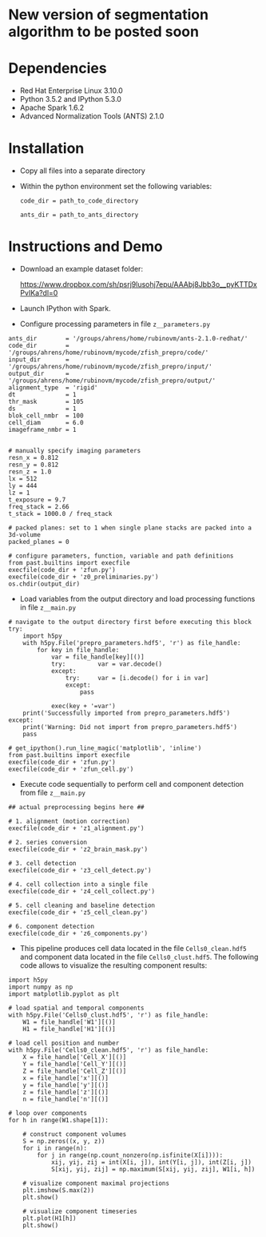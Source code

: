 # New version of segmentation algorithm to be posted soon #

# Dependencies
- Red Hat Enterprise Linux 3.10.0
- Python 3.5.2 and IPython 5.3.0
- Apache Spark 1.6.2
- Advanced Normalization Tools (ANTS) 2.1.0

# Installation
- Copy all files into a separate directory
- Within the python environment set the following variables:

  	`code_dir = path_to_code_directory`

  	`ants_dir = path_to_ants_directory`

# Instructions and Demo
- Download an example dataset folder: 

	https://www.dropbox.com/sh/psrj9lusohj7epu/AAAbj8Jbb3o__pyKTTDxPvIKa?dl=0

- Launch IPython with Spark.

- Configure processing parameters in file `z__parameters.py`

```
ants_dir        = '/groups/ahrens/home/rubinovm/ants-2.1.0-redhat/'
code_dir        = '/groups/ahrens/home/rubinovm/mycode/zfish_prepro/code/'
input_dir       = '/groups/ahrens/home/rubinovm/mycode/zfish_prepro/input/'
output_dir      = '/groups/ahrens/home/rubinovm/mycode/zfish_prepro/output/'
alignment_type  = 'rigid'
dt              = 1
thr_mask        = 105
ds              = 1
blok_cell_nmbr  = 100
cell_diam       = 6.0
imageframe_nmbr = 1


# manually specify imaging parameters
resn_x = 0.812
resn_y = 0.812
resn_z = 1.0
lx = 512
ly = 444
lz = 1
t_exposure = 9.7
freq_stack = 2.66
t_stack = 1000.0 / freq_stack

# packed planes: set to 1 when single plane stacks are packed into a 3d-volume
packed_planes = 0

# configure parameters, function, variable and path definitions
from past.builtins import execfile
execfile(code_dir + 'zfun.py')
execfile(code_dir + 'z0_preliminaries.py')
os.chdir(output_dir)
```

- Load variables from the output directory and load processing functions in file `z__main.py`

```
# navigate to the output directory first before executing this block
try:
    import h5py
    with h5py.File('prepro_parameters.hdf5', 'r') as file_handle:
        for key in file_handle:
            var = file_handle[key][()]
            try:         var = var.decode()
            except:
                try:     var = [i.decode() for i in var]
                except:
                    pass
                    
            exec(key + '=var')
    print('Successfully imported from prepro_parameters.hdf5')
except:
    print('Warning: Did not import from prepro_parameters.hdf5')
    pass

# get_ipython().run_line_magic('matplotlib', 'inline')
from past.builtins import execfile
execfile(code_dir + 'zfun.py')
execfile(code_dir + 'zfun_cell.py')
```

- Execute code sequentially to perform cell and component detection from file `z__main.py`

```
## actual preprocessing begins here ##

# 1. alignment (motion correction)
execfile(code_dir + 'z1_alignment.py')

# 2. series conversion
execfile(code_dir + 'z2_brain_mask.py')

# 3. cell detection
execfile(code_dir + 'z3_cell_detect.py')

# 4. cell collection into a single file
execfile(code_dir + 'z4_cell_collect.py')

# 5. cell cleaning and baseline detection
execfile(code_dir + 'z5_cell_clean.py')

# 6. component detection
execfile(code_dir + 'z6_components.py')
```

- This pipeline produces cell data located in the file `Cells0_clean.hdf5` and component data located in the file `Cells0_clust.hdf5`. The following code allows to visualize the resulting component results:

```
import h5py
import numpy as np
import matplotlib.pyplot as plt

# load spatial and temporal components
with h5py.File('Cells0_clust.hdf5', 'r') as file_handle:
    W1 = file_handle['W1'][()]
    H1 = file_handle['H1'][()]

# load cell position and number
with h5py.File('Cells0_clean.hdf5', 'r') as file_handle:
    X = file_handle['Cell_X'][()]
    Y = file_handle['Cell_Y'][()]
    Z = file_handle['Cell_Z'][()]
    x = file_handle['x'][()]
    y = file_handle['y'][()]
    z = file_handle['z'][()]
    n = file_handle['n'][()]

# loop over components
for h in range(W1.shape[1]):
    
    # construct component volumes
    S = np.zeros((x, y, z))
    for i in range(n):
        for j in range(np.count_nonzero(np.isfinite(X[i]))):
            xij, yij, zij = int(X[i, j]), int(Y[i, j]), int(Z[i, j])
            S[xij, yij, zij] = np.maximum(S[xij, yij, zij], W1[i, h])

    # visualize component maximal projections
    plt.imshow(S.max(2))
    plt.show()
    
    # visualize component timeseries
    plt.plot(H1[h])
    plt.show()
```

